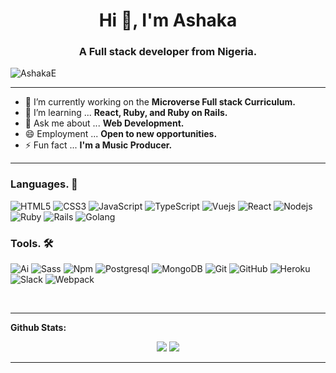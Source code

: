 <h1 align="center">Hi 👋, I'm Ashaka </h1>
<h3 align="center">A Full stack developer from Nigeria.</h3>
 <p align="left"> <img src="https://komarev.com/ghpvc/?username=AshakaE&label=Views&color=blue&style=plastic" alt="AshakaE" /> </p>
 <!-- in your header -->
<link rel="stylesheet" href="https://cdn.jsdelivr.net/gh/devicons/devicon@v2.9.0/devicon.min.css">

<!-- in your body -->
<i class="devicon-javascript-plain"></i>
 
---
- 🔭 I’m currently working on the **Microverse Full stack Curriculum.**
- 🌱 I’m learning ... **React, Ruby, and Ruby on Rails.**
- 💬 Ask me about ... **Web Development.**
- 😄 Employment ... **Open to new opportunities.**
- ⚡ Fun fact ... **I'm a Music Producer.**
<!-- - 📫 How to reach me [Mail](mailto:ashakaegerega@gmail.com) -->
---

### Languages. 🚧 

![HTML5](https://icongr.am/devicon/html5-original.svg?size=50&color=currentColor)
![CSS3](https://icongr.am/devicon/css3-original.svg?size=50&color=currentColor)
![JavaScript](https://icongr.am/devicon/javascript-original.svg?size=50&color=currentColor)
![TypeScript](https://icongr.am/devicon/typescript-original.svg?size=50&color=currentColor)
![Vuejs](https://icongr.am/devicon/vuejs-original.svg?size=50&color=currentColor)
![React](https://icongr.am/devicon/react-original.svg?size=50&color=currentColor)
![Nodejs](https://icongr.am/devicon/nodejs-original.svg?size=50&color=currentColor)
![Ruby](https://icongr.am/devicon/ruby-original.svg?size=50&color=currentColor)
![Rails](https://icongr.am/devicon/rails-original-wordmark.svg?size=50&color=currentColor)
![Golang](https://icongr.am/devicon/go-original.svg?size=50&color=currentColor)

### Tools. 🛠 

![Ai](https://icongr.am/devicon/illustrator-plain.svg?size=50&color=currentColor)
![Sass](https://icongr.am/devicon/sass-original.svg?size=50&color=currentColor)
![Npm](https://icongr.am/devicon/npm-original-wordmark.svg?size=50&color=currentColor)
![Postgresql](https://icongr.am/devicon/postgresql-original.svg?size=50&color=currentColor)
![MongoDB](https://icongr.am/devicon/mongodb-original.svg?size=50&color=currentColor)
![Git](https://icongr.am/devicon/git-original.svg?size=50&color=currentColor)
![GitHub](https://icongr.am/devicon/github-original.svg?size=50&color=currentColor)
![Heroku](https://icongr.am/devicon/heroku-original.svg?size=50&color=currentColor)
![Slack](https://icongr.am/devicon/slack-original.svg?size=50&color=currentColor)
![Webpack](https://icongr.am/devicon/webpack-original.svg?size=58&color=currentColor)


<br/>


---

**Github Stats:**

<p align="center">
  
  <img src="https://github-readme-stats.vercel.app/api?username=AshakaE&hide=stars&show_icons=true&theme=algolia&line_height=32">
  <img src="https://github-readme-stats.vercel.app/api/top-langs/?username=AshakaE&count_private=true&theme=algolia">

</p>

---


